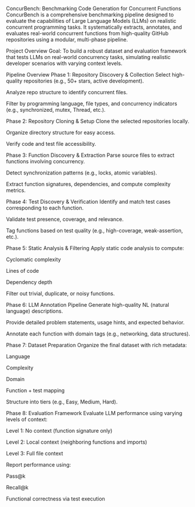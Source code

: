 ConcurBench: Benchmarking Code Generation for Concurrent Functions
ConcurBench is a comprehensive benchmarking pipeline designed to evaluate the capabilities of Large Language Models (LLMs) on realistic concurrent programming tasks. It systematically extracts, annotates, and evaluates real-world concurrent functions from high-quality GitHub repositories using a modular, multi-phase pipeline.

Project Overview
Goal: To build a robust dataset and evaluation framework that tests LLMs on real-world concurrency tasks, simulating realistic developer scenarios with varying context levels.

Pipeline Overview
Phase 1: Repository Discovery & Collection 
Select high-quality repositories (e.g., 50+ stars, active development).

Analyze repo structure to identify concurrent files.

Filter by programming language, file types, and concurrency indicators (e.g., synchronized, mutex, Thread, etc.).

Phase 2: Repository Cloning & Setup
Clone the selected repositories locally.

Organize directory structure for easy access.

Verify code and test file accessibility.

Phase 3: Function Discovery & Extraction
Parse source files to extract functions involving concurrency.

Detect synchronization patterns (e.g., locks, atomic variables).

Extract function signatures, dependencies, and compute complexity metrics.

Phase 4: Test Discovery & Verification
Identify and match test cases corresponding to each function.

Validate test presence, coverage, and relevance.

Tag functions based on test quality (e.g., high-coverage, weak-assertion, etc.).

Phase 5: Static Analysis & Filtering
Apply static code analysis to compute:

Cyclomatic complexity

Lines of code

Dependency depth

Filter out trivial, duplicate, or noisy functions.

Phase 6: LLM Annotation Pipeline
Generate high-quality NL (natural language) descriptions.

Provide detailed problem statements, usage hints, and expected behavior.

Annotate each function with domain tags (e.g., networking, data structures).

Phase 7: Dataset Preparation
Organize the final dataset with rich metadata:

Language

Complexity

Domain

Function + test mapping

Structure into tiers (e.g., Easy, Medium, Hard).

Phase 8: Evaluation Framework
Evaluate LLM performance using varying levels of context:

Level 1: No context (function signature only)

Level 2: Local context (neighboring functions and imports)

Level 3: Full file context

Report performance using:

Pass@k

Recall@k

Functional correctness via test execution

